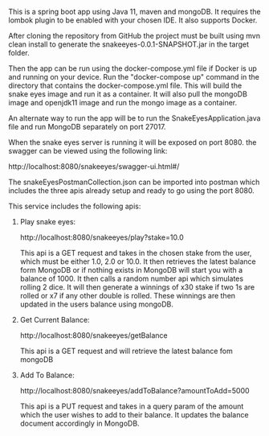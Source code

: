 This is a spring boot app using Java 11, maven and mongoDB. It requires the lombok plugin to be enabled with your chosen IDE. It also supports Docker.

After cloning the repository from GitHub the project must be built using mvn clean install to generate the snakeeyes-0.0.1-SNAPSHOT.jar in the target folder.

Then the app can be run using the docker-compose.yml file if Docker is up and running on your device. 
Run the "docker-compose up" command in the directory that contains the docker-compose.yml file.
This will build the snake eyes image and run it as a container. It will also pull the mongoDB image and openjdk11 image and run the mongo image as a container.

An alternate way to run the app will be to run the SnakeEyesApplication.java file and run MongoDB separately on port 27017.

When the snake eyes server is running it will be exposed on port 8080. the swagger can be viewed using the following link:

http://localhost:8080/snakeeyes/swagger-ui.html#/

The snakeEyesPostmanCollection.json can be imported into postman which includes the three apis already setup and ready to go using the port 8080.

This service includes the following apis:

1) Play snake eyes:

   http://localhost:8080/snakeeyes/play?stake=10.0
   
   This api is a GET request and takes in the chosen stake from the user, which must be either 1.0, 2.0 or 10.0.
   It then retrieves the latest balance form MongoDB or if nothing exists in MongoDB will start you with a balance of 1000.
   It then calls a random number api which simulates rolling 2 dice. 
   It will then generate a winnings of x30 stake if two 1s are rolled or x7 if any other double is rolled. 
   These winnings are then updated in the users balance using mongoDB.
   
2) Get Current Balance: 

   http://localhost:8080/snakeeyes/getBalance
   
   This api is a GET request and will retrieve the latest balance fom mongoDB
   
3) Add To Balance: 

   http://localhost:8080/snakeeyes/addToBalance?amountToAdd=5000
   
   This api is a PUT request and takes in a query param of the amount which the user wishes to add to their balance. 
   It updates the balance document accordingly in MongoDB.
